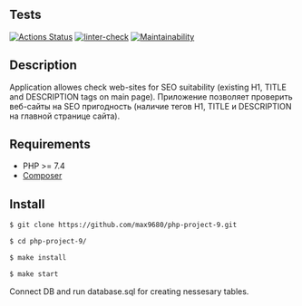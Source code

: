 ## Tests
[![Actions Status](https://github.com/max9680/php-project-9/workflows/hexlet-check/badge.svg)](https://github.com/max9680/php-project-9/actions)
[![linter-check](https://github.com/max9680/php-project-9/actions/workflows/linter-check.yml/badge.svg)](https://github.com/max9680/php-project-9/actions/workflows/linter-check.yml)
[![Maintainability](https://api.codeclimate.com/v1/badges/bce82382d3d105d98f7b/maintainability)](https://codeclimate.com/github/max9680/php-project-9/maintainability)

## Description
Application allowes check web-sites for SEO suitability (existing H1, TITLE and DESCRIPTION tags on main page).
Приложение позволяет проверить веб-сайты на SEO пригодность (наличие тегов H1, TITLE и DESCRIPTION на главной странице сайта).

## Requirements
* PHP >= 7.4
* [Composer](https://getcomposer.org/)

## Install
```sh
$ git clone https://github.com/max9680/php-project-9.git

$ cd php-project-9/

$ make install

$ make start
```
Connect DB and run database.sql for creating nessesary tables.